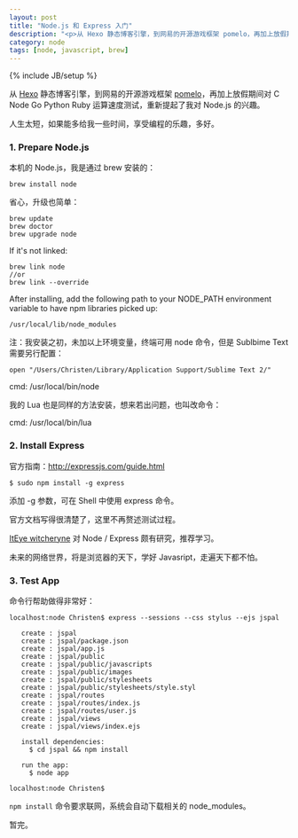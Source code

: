 ```yaml
---
layout: post
title: "Node.js 和 Express 入门" 
description: "<p>从 Hexo 静态博客引擎，到网易的开源游戏框架 pomelo，再加上放假期间对 C Node Go Python Ruby 运算速度测试，重新提起了我对 Node.js 的兴趣。</p><p>人生太短，如果能多给我一些时间，享受编程的乐趣，多好。</p>"
category: node
tags: [node, javascript, brew]
---
```

{% include JB/setup %}

从 [Hexo](https://github.com/tommy351/hexo) 静态博客引擎，到网易的开源游戏框架 [pomelo](https://github.com/NetEase/pomelo)，再加上放假期间对 C Node Go Python Ruby 运算速度测试，重新提起了我对 Node.js 的兴趣。

人生太短，如果能多给我一些时间，享受编程的乐趣，多好。

### 1. Prepare Node.js

本机的 Node.js，我是通过 brew 安装的：

```
brew install node
```

省心，升级也简单：

```
brew update
brew doctor
brew upgrade node
```

If it's not linked:

```
brew link node
//or
brew link --override
```

After installing, add the following path to your NODE_PATH environment variable to have npm libraries picked up:

```
/usr/local/lib/node_modules
```

注：我安装之初，未加以上环境变量，终端可用 node 命令，但是 Sublbime Text 需要另行配置：

```
open "/Users/Christen/Library/Application Support/Sublime Text 2/"
```

cmd: /usr/local/bin/node

我的 Lua 也是同样的方法安装，想来若出问题，也叫改命令：

cmd: /usr/local/bin/lua

### 2. Install Express

官方指南：<http://expressjs.com/guide.html>

``` 
$ sudo npm install -g express
```

添加 -g 参数，可在 Shell 中使用 express 命令。

官方文档写得很清楚了，这里不再赘述测试过程。

[ItEye witcheryne](http://witcheryne.iteye.com/blog/1172069) 对 Node / Express 颇有研究，推荐学习。

未来的网络世界，将是浏览器的天下，学好 Javasript，走遍天下都不怕。

### 3. Test App

命令行帮助做得非常好：

```
localhost:node Christen$ express --sessions --css stylus --ejs jspal

   create : jspal
   create : jspal/package.json
   create : jspal/app.js
   create : jspal/public
   create : jspal/public/javascripts
   create : jspal/public/images
   create : jspal/public/stylesheets
   create : jspal/public/stylesheets/style.styl
   create : jspal/routes
   create : jspal/routes/index.js
   create : jspal/routes/user.js
   create : jspal/views
   create : jspal/views/index.ejs

   install dependencies:
     $ cd jspal && npm install

   run the app:
     $ node app

localhost:node Christen$ 
```

`npm install` 命令要求联网，系统会自动下载相关的 node_modules。

暂完。


